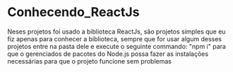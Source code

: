 # Conhecendo_ReactJs
<p>Neses projetos foi usado a biblioteca ReactJs, são projetos simples que eu fiz apenas para conhecer a biblioteca,
sempre que for usar algum desses projetos entre na pasta dele e execute o seguinte commando: "npm i" para que o gerenciados de pacotes do Node.js
possa fazer as instalações necessárias para que o projeto funcione sem problemas</p>
